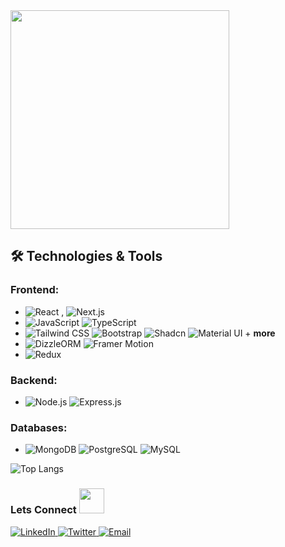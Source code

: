 
 <img src="https://utfs.io/f/4e1b4e97-87ae-48dd-be21-fead7613dc14-kg0fdj.png" width="auto" height="350px"/>


## 🛠️ Technologies & Tools

### Frontend:
- ![React](https://img.shields.io/badge/-React-61DAFB?style=flat&logo=react&logoColor=white) , ![Next.js](https://img.shields.io/badge/-Next.js-000000?style=flat&logo=nextdotjs&logoColor=white) 
- ![JavaScript](https://img.shields.io/badge/-JavaScript-F7DF1E?style=flat&logo=javascript&logoColor=black) ![TypeScript](https://img.shields.io/badge/-TypeScript-007ACC?style=flat&logo=typescript&logoColor=white) 
- ![Tailwind CSS](https://img.shields.io/badge/-Tailwind%20CSS-38B2AC?style=flat&logo=tailwind-css&logoColor=white) ![Bootstrap](https://img.shields.io/badge/-Bootstrap-7952B3?style=flat&logo=bootstrap&logoColor=white) ![Shadcn](https://img.shields.io/badge/-Shadcn%20UI-6C63FF?style=flat&logo=shadcn&logoColor=white) ![Material UI](https://img.shields.io/badge/-Material%20UI-0081CB?style=flat&logo=mui&logoColor=white)  + **more**
- ![DizzleORM](https://img.shields.io/badge/-DizzleORM-000000?style=flat&logo=dizzle&logoColor=white) 
 ![Framer Motion](https://img.shields.io/badge/-Framer%20Motion-1A1A1A?style=flat&logo=framer&logoColor=white) 
- ![Redux](https://img.shields.io/badge/-Redux-764ABC?style=flat&logo=redux&logoColor=white) 

### Backend:
- ![Node.js](https://img.shields.io/badge/-Node.js-339933?style=flat&logo=nodedotjs&logoColor=white) ![Express.js](https://img.shields.io/badge/-Express.js-000000?style=flat&logo=express&logoColor=white) 

### Databases:
- ![MongoDB](https://img.shields.io/badge/-MongoDB-47A248?style=flat&logo=mongodb&logoColor=white)  ![PostgreSQL](https://img.shields.io/badge/-PostgreSQL-4169E1?style=flat&logo=postgresql&logoColor=white) ![MySQL](https://img.shields.io/badge/-MySQL-4479A1?style=flat&logo=mysql&logoColor=white)

![Top Langs](https://github-readme-stats.vercel.app/api/top-langs/?username=sabberrahman&theme=dracula&layout=compact&langs_count=8)

 
<h3>
  Lets Connect  
  <img src="https://github.com/sabberrahman/sabberrahman/assets/140933637/b4a33235-8a44-475c-a18e-9bf2cb0c9f7b" width="40px" height="40px"/>
</h3>
<!-- Social Links -->
<!-- Social Links -->
<p align="left">
  <a href="https://www.linkedin.com/in/shohanur-rahman-sabber-b82416203/" target="_blank" rel="noopener noreferrer">
    <img src="https://img.shields.io/badge/-LinkedIn-0077B5?style=for-the-badge&logo=linkedin&logoColor=white" alt="LinkedIn">
  </a>
  <a href="https://twitter.com/sabberdev" target="_blank" rel="noopener noreferrer">
    <img src="https://img.shields.io/badge/-Twitter-1DA1F2?style=for-the-badge&logo=twitter&logoColor=white" alt="Twitter">
  </a>
  <a href="mailto:sabberrahman.contact@gmail.com" target="_blank" rel="noopener noreferrer">
    <img src="https://img.shields.io/badge/-Email-D14836?style=for-the-badge&logo=gmail&logoColor=white" alt="Email">
  </a>
</p>
